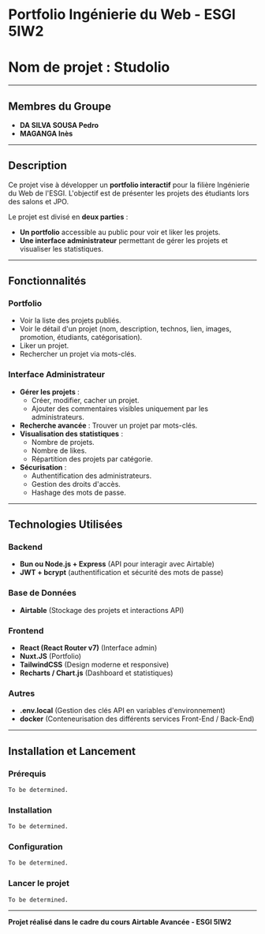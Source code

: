 # Portfolio Ingénierie du Web - ESGI 5IW2
# Nom de projet : Studolio

---

## Membres du Groupe
- **DA SILVA SOUSA Pedro**
- **MAGANGA Inès**

---

## Description
Ce projet vise à développer un **portfolio interactif** pour la filière Ingénierie du Web de l'ESGI. L'objectif est de présenter les projets des étudiants lors des salons et JPO.

Le projet est divisé en **deux parties** :
- **Un portfolio** accessible au public pour voir et liker les projets.
- **Une interface administrateur** permettant de gérer les projets et visualiser les statistiques.

---

## Fonctionnalités

### Portfolio
- Voir la liste des projets publiés.
- Voir le détail d'un projet (nom, description, technos, lien, images, promotion, étudiants, catégorisation).
- Liker un projet.
- Rechercher un projet via mots-clés.

### Interface Administrateur
- **Gérer les projets** :
  - Créer, modifier, cacher un projet.
  - Ajouter des commentaires visibles uniquement par les administrateurs.
- **Recherche avancée** : Trouver un projet par mots-clés.
- **Visualisation des statistiques** :
  - Nombre de projets.
  - Nombre de likes.
  - Répartition des projets par catégorie.
- **Sécurisation** :
  - Authentification des administrateurs.
  - Gestion des droits d'accès.
  - Hashage des mots de passe.

---

## Technologies Utilisées

### Backend
- **Bun ou Node.js + Express** (API pour interagir avec Airtable)
- **JWT + bcrypt** (authentification et sécurité des mots de passe)

### Base de Données
- **Airtable** (Stockage des projets et interactions API)

### Frontend
- **React (React Router v7)** (Interface admin)
- **Nuxt.JS** (Portfolio)
- **TailwindCSS** (Design moderne et responsive)
- **Recharts / Chart.js** (Dashboard et statistiques)

### Autres
- **.env.local** (Gestion des clés API en variables d'environnement)
- **docker** (Conteneurisation des différents services Front-End / Back-End)

---

## Installation et Lancement

### Prérequis
```bash
To be determined.
```

### Installation
```bash
To be determined.
```

### Configuration
```bash
To be determined.
```

### Lancer le projet
```bash
To be determined.
```

---

**Projet réalisé dans le cadre du cours Airtable Avancée - ESGI 5IW2**

